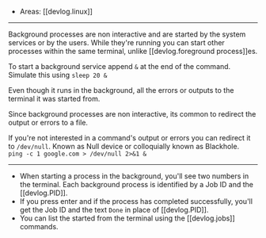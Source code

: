 
- Areas: [[devlog.linux]]

---

Background processes are non interactive and are started by the system services or by the users. While they're running you can start other processes within the same terminal, unlike [[devlog.foreground process]]es.

To start a background service append `&` at the end of the command. Simulate this using `sleep 20 &`

Even though it runs in the background, all the errors or outputs to the terminal it was started from.

Since background processes are non interactive, its common to redirect the output or errors to a file.

If you're not interested in a command's output or errors you can redirect it to `/dev/null`. Known as Null device or colloquially known as Blackhole.  
`ping -c 1 google.com > /dev/null 2>&1 &`

---

- When starting a process in the background, you'll see two numbers in the terminal. Each background process is identified by a Job ID and the [[devlog.PID]].
- If you press enter and if the process has completed successfully, you'll get the Job ID and the text `Done` in place of [[devlog.PID]].
- You can list the started from the terminal using the [[devlog.jobs]] commands.
